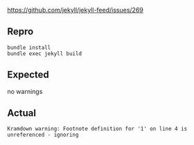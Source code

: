 https://github.com/jekyll/jekyll-feed/issues/269

## Repro
```shell
bundle install
bundle exec jekyll build
```

## Expected
no warnings

## Actual
```
Kramdown warning: Footnote definition for '1' on line 4 is unreferenced - ignoring
```
